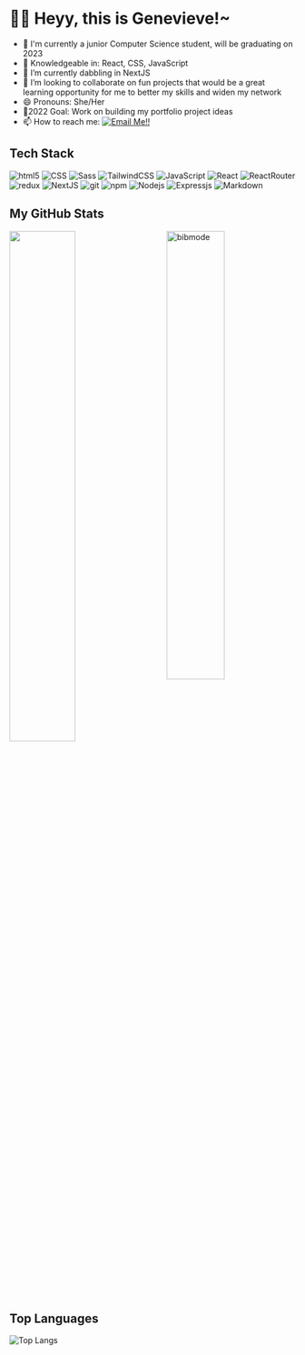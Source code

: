 <h1>👋😁 Heyy, this is Genevieve!~</h1>

- 🎒 I'm currently a junior Computer Science student, will be graduating on 2023
- 👀 Knowledgeable in: React, CSS, JavaScript
- 🌱 I’m currently dabbling in NextJS
- 💞️ I’m looking to collaborate on fun projects that would be a great learning opportunity for me to better my skills and widen my network
- 😄 Pronouns: She/Her
- 💛2022 Goal: Work on building my portfolio project ideas
- 📫 How to reach me: <a href="mailto:vievenavales29@gmail.com">![Email Me!!](https://img.shields.io/badge/Gmail-D14836?style=for-the-badge&logo=gmail&logoColor=white)</a>

## Tech Stack
<p>
  <img alt="html5" src="https://img.shields.io/badge/-HTML5-E34F26?style=flat-square&logo=html5&logoColor=white" />
  <img alt="CSS" src="https://img.shields.io/badge/CSS%20-%231572B6.svg?style=flat-square&logo=css3&logoColor=white" />
  <img alt="Sass" src="https://img.shields.io/badge/-Sass-CC6699?style=flat-square&logo=sass&logoColor=white" />
  <img alt="TailwindCSS" src="https://img.shields.io/badge/Tailwind_CSS-38B2AC?style=for-the-badge&logo=tailwind-css&logoColor=white" />
  <img alt="JavaScript" src="https://img.shields.io/badge/JavaScript%20-%23F7DF1E.svg?style=flat-square&logo=javascript&logoColor=black" />
  <img alt="React" src="https://img.shields.io/badge/-React-45b8d8?style=flat-square&logo=react&logoColor=white" />
  <img alt="ReactRouter" src="https://img.shields.io/badge/React_Router-CA4245?style=for-the-badge&logo=react-router&logoColor=white" />
  <img alt="redux" src="https://img.shields.io/badge/-Redux-764ABC?style=flat-square&logo=redux&logoColor=white" />
  <img alt="NextJS" src="https://img.shields.io/badge/next.js-000000?style=for-the-badge&logo=nextdotjs&logoColor=white" />
  <img alt="git" src="https://img.shields.io/badge/-Git-F05032?style=flat-square&logo=git&logoColor=white" />
  <img alt="npm" src="https://img.shields.io/badge/-NPM-CB3837?style=flat-square&logo=npm&logoColor=white" />
  <img alt="Nodejs" src="https://img.shields.io/badge/-Nodejs-43853d?style=flat-square&logo=Node.js&logoColor=white" />
  <img alt="Expressjs" src="https://img.shields.io/badge/Express.js-000000?style=for-the-badge&logo=express&logoColor=white" />
  <img alt="Markdown" src="https://img.shields.io/badge/Markdown-%23000000.svg?style=flat-square&logo=markdown&logoColor=white" />
</p>

## My GitHub Stats

 <img src="https://github-readme-stats.vercel.app/api?username=bibmode&show_icons=true&theme=synthwave" alt="bibmode" width="45%" align="right"/>
 <img  src="https://github-readme-streak-stats.herokuapp.com/?user=bibmode&theme=dark" width="48%" >

## Top Languages
  
  ![Top Langs](https://github-readme-stats.vercel.app/api/top-langs/?username=bibmode)
